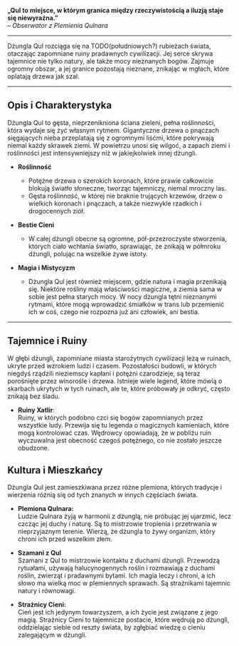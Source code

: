 
**„Qul to miejsce, w którym granica między rzeczywistością a iluzją staje się niewyraźna.”**  
_– Obserwator z Plemienia Qulnara_

- - -

Dżungla Qul rozciąga się na TODO(południowych?) rubieżach świata, otaczając zapomniane ruiny pradawnych cywilizacji. Jej serce skrywa tajemnice nie tylko natury, ale także mocy nieznanych bogów. Zajmuje ogromny obszar, a jej granice pozostają nieznane, znikając w mgłach, które oplatają drzewa jak szal.

- - -

## **Opis i Charakterystyka**

Dżungla Qul to gęsta, nieprzenikniona ściana zieleni, pełna roślinności, która wydaje się żyć własnym rytmem. Gigantyczne drzewa o pnączach sięgających nieba przeplatają się z ogromnymi liśćmi, które pokrywają niemal każdy skrawek ziemi. W powietrzu unosi się wilgoć, a zapach ziemi i roślinności jest intensywniejszy niż w jakiejkolwiek innej dżungli.

- **Roślinność**
    - Potężne drzewa o szerokich koronach, które prawie całkowicie blokują światło słoneczne, tworząc tajemniczy, niemal mroczny las.
    - Gęsta roślinność, w której nie braknie trujących krzewów, drzew o wielkich koronach i pnączach, a także niezwykle rzadkich i drogocennych ziół.
    
- **Bestie Cieni**
    - W całej dżungli obecne są ogromne, pół-przezroczyste stworzenia, których ciało wchłania światło, sprawiając, że znikają w półmroku dżungli, polując na wszelkie żywe istoty.
    
- **Magia i Mistycyzm**  
    - Dżungla Qul jest również miejscem, gdzie natura i magia przenikają się. Niektóre rośliny mają właściwości magiczne, a ziemia sama w sobie jest pełna starych mocy. W nocy dżungla tętni nieznanymi rytmami, które mogą wprowadzić śmiałków w trans lub przemienić ich w coś, czego nie rozpozna już ani człowiek, ani bestia.
    
- - - 

## **Tajemnice i Ruiny**  

W głębi dżungli, zapomniane miasta starożytnych cywilizacji leżą w ruinach, ukryte przed wzrokiem ludzi i czasem. Pozostałości budowli, w których niegdyś rządzili nieziemscy kapłani i potężni czarodzieje, są teraz porośnięte przez winorośle i drzewa. Istnieje wiele legend, które mówią o skarbach ukrytych w tych ruinach, ale te, które próbowały je odkryć, często znikają bez śladu.

- **Ruiny Xatlir**:  
    Ruiny, w których podobno czci się bogów zapomnianych przez wszystkie ludy. Przewija się tu legenda o magicznych kamieniach, które mogą kontrolować czas. Wędrowcy opowiadają, że w pobliżu ruin wyczuwalna jest obecność czegoś potężnego, co nie zostało jeszcze obudzone.

## **Kultura i Mieszkańcy**

Dżungla Qul jest zamieszkiwana przez różne plemiona, których tradycje i wierzenia różnią się od tych znanych w innych częściach świata.

- **Plemiona Qulnara:**  
    Ludzie Qulnara żyją w harmonii z dżunglą, nie próbując jej ujarzmić, lecz czcząc jej duchy i naturę. Są to mistrzowie tropienia i przetrwania w nieprzyjaznym terenie. Wierzą, że dżungla to żywy organizm, który chroni ich przed wszelkim złem.
    
- **Szamani z Qul**  
    Szamani z Qul to mistrzowie kontaktu z duchami dżungli. Przewodzą rytuałami, używają halucynogennych roślin i rozmawiają z duchami roślin, zwierząt i pradawnymi bytami. Ich magia leczy i chroni, a ich słowo ma wielką moc w plemiennych sprawach. Są strażnikami tajemnic natury i równowagi.
    
- **Strażnicy Cieni:**  
    Cień jest ich jedynym towarzyszem, a ich życie jest związane z jego magią. Strażnicy Cieni to tajemnicze postacie, które wędrują po dżungli, oddzielając siebie od reszty świata, by zgłębiać wiedzę o cieniu zalegającym w dżungli.